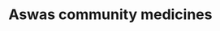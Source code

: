 ---
title: "Aswas community medicines"
url: /pathanamthitta/aswas-community-medicines/
shop: Allgemein
---